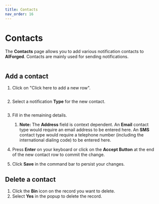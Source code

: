 ```yaml
---
title: Contacts
nav_order: 16
---
```


# Contacts

The **Contacts** page allows you to add various notification contacts to **AIForged**. Contacts are mainly used for sending notifications.

<figure><img src="../.gitbook/assets/image (159).png" alt=""><figcaption></figcaption></figure>

## Add a contact

1.  Click on "Click here to add a new row".

    <figure><img src="../.gitbook/assets/image (154).png" alt=""><figcaption></figcaption></figure>
2.  Select a notification **Type** for the new contact.

    <figure><img src="../.gitbook/assets/image (128).png" alt=""><figcaption></figcaption></figure>
3. Fill in the remaining details.
   1. **Note:** The **Address** field is context dependent. An **Email** contact type would require an email address to be entered here. An **SMS** contact type would require a telephone number (including the international dialing code) to be entered here.
4. Press **Enter** on your keyboard or click on the **Accept Button** at the end of the new contact row to commit the change.
5. Click **Save** in the command bar to persist your changes.

## Delete a contact

1. Click the **Bin** icon on the record you want to delete.
2. Select **Yes** in the popup to delete the record.
